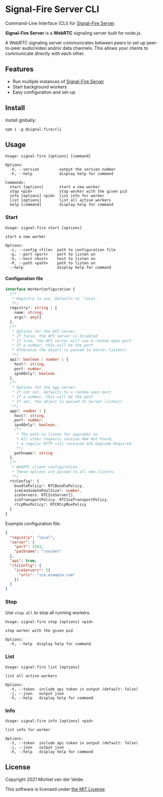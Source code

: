 # Signal-Fire Server CLI

Command-Line Interface (CLI) for [Signal-Fire Server](https://github.com/Signal-Fire/server).

__Signal-Fire Server__ is a __WebRTC__ signaling server built for node.js.

A WebRTC signaling server communicates between peers to set up
peer-to-peer audio/video and/or data channels. This allows your
clients to communicate directly with each other.

## Features

* Run multiple instances of [Signal-Fire Server](https://github.com/Signal-Fire/server)
* Start background workers
* Easy configuration and set-up

## Install

Install globally:

```
npm i -g @signal-fire/cli
```

## Usage

```
Usage: signal-fire [options] [command]

Options:
  -V, --version         output the version number
  -h, --help            display help for command

Commands:
  start [options]       start a new worker
  stop <pid>            stop worker with the given pid
  info [options] <pid>  list info for worker
  list [options]        list all active workers
  help [command]        display help for command
```

### Start

```
Usage: signal-fire start [options]

start a new worker

Options:
  -c, --config <file>  path to configuration file
  -p, --port <port>    port to listen on
  -h, --host <host>    host to listen on
  -P, --path <path>    path to listen on
  --help               display help for command
```

#### Configuration file

```ts
interface WorkerConfiguration {
  /**
   * Registry to use. Defaults to 'local' 
   **/
  registry?: string | {
    name: string,
    args?: any[]
  },
  /**
   * Options for the API server.
   * If false, the API server is disabled
   * If true, the API server will use a random open port
   * If a number, this will be the port
   * Otherwise the object is passed to Server.listen()
   **/
  api?: boolean | number | {
    host?: string,
    port: number,
    ipv6Only?: boolean
  },
  /**
   * Options fot the app server.
   * If not set, defaults to a random open port
   * If a number, this will be the port
   * If set, the object is passed to Server.listen()
   **/
  app?: number | {
    host?: string,
    port: number,
    ipv6Only?: boolean,
    /**
     * The path to listen for upgrades on.
     * All other requests receive 404 Not Found,
     * a regular HTTP call received 426 Upgrade Required
     **/
    pathname?: string
  },
  /**
   * WebRTC client configuration.
   * These options are passed to all new clients.
   **/
  rtcConfig?: {
    bundlePolicy?: RTCBundlePolicy,
    iceCandidatePoolSize?: number,
    iceServers: RTCIceServer[],
    iceTransportPolicy: RTCIceTransportPolicy,
    rtcpMuxPolicy?: RTCRtcpMuxPolicy
  }
}
```

Example configuration file:

```json
{
  "registry": "local",
  "server": {
    "port": 3303,
    "pathname": "/socket"
  },
  "api": true,
  "rtcConfig": {
    "iceServers": [{
      "urls": "ice.example.com"
    }]
  }
}
```

### Stop

Use `stop all` to stop all running workers.

```
Usage: signal-fire stop [options] <pid>

stop worker with the given pid

Options:
  -h, --help  display help for command
```

### List

```
Usage: signal-fire list [options]

list all active workers

Options:
  -t, --token  include api token in output (default: false)
  -j, --json   output json
  -h, --help   display help for command
```

### Info

```
Usage: signal-fire info [options] <pid>

list info for worker

Options:
  -t, --token  include api token in output (default: false)
  -j, --json   output json
  -h, --help   display help for command
```

## License

Copyright 2021 Michiel van der Velde.

This software is licensed under [the MIT License](LICENSE).
